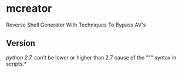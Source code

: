 # mcreator
Reverse Shell Generator With Techniques To Bypass AV's

## Version
*python 2.7.* can't be lower or higher than 2.7 cause of the """ syntax in scripts.*

